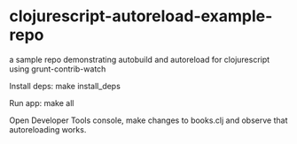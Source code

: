 clojurescript-autoreload-example-repo
=====================================

a sample repo demonstrating autobuild and autoreload for clojurescript using grunt-contrib-watch

Install deps:
  make install_deps

Run app:
  make all

Open Developer Tools console, make changes to books.clj and observe that autoreloading works.
